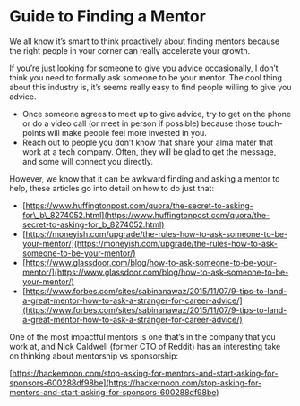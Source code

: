 # Guide to Finding a Mentor

We all know it’s smart to think proactively about finding mentors because the right people in your corner can really accelerate your growth.

If you’re just looking for someone to give you advice occasionally, I don’t think you need to formally ask someone to be your mentor. The cool thing about this industry is, it’s seems really easy to find people willing to give you advice.

* Once someone agrees to meet up to give advice, try to get on the phone or do a video call \(or meet in person if possible\) because those touch-points will make people feel more invested in you.
* Reach out to people you don’t know that share your alma mater that work at a tech company. Often, they will be glad to get the message, and some will connect you directly.

However, we know that it can be awkward finding and asking a mentor to help, these articles go into detail on how to do just that:

* [https://www.huffingtonpost.com/quora/the-secret-to-asking-for\_b\_8274052.html](https://www.huffingtonpost.com/quora/the-secret-to-asking-for_b_8274052.html)
* [https://moneyish.com/upgrade/the-rules-how-to-ask-someone-to-be-your-mentor/](https://moneyish.com/upgrade/the-rules-how-to-ask-someone-to-be-your-mentor/)
* [https://www.glassdoor.com/blog/how-to-ask-someone-to-be-your-mentor/](https://www.glassdoor.com/blog/how-to-ask-someone-to-be-your-mentor/)
* [https://www.forbes.com/sites/sabinanawaz/2015/11/07/9-tips-to-land-a-great-mentor-how-to-ask-a-stranger-for-career-advice/](https://www.forbes.com/sites/sabinanawaz/2015/11/07/9-tips-to-land-a-great-mentor-how-to-ask-a-stranger-for-career-advice/)

One of the most impactful mentors is one that’s in the company that you work at, and Nick Caldwell \(former CTO of Reddit\) has an interesting take on thinking about mentorship vs sponsorship:

[https://hackernoon.com/stop-asking-for-mentors-and-start-asking-for-sponsors-600288df98be](https://hackernoon.com/stop-asking-for-mentors-and-start-asking-for-sponsors-600288df98be)

